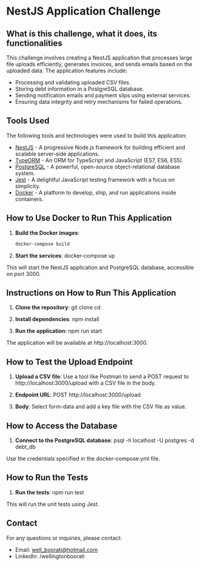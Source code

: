 # NestJS Application Challenge

## What is this challenge, what it does, its functionalities

This challenge involves creating a NestJS application that processes large file uploads efficiently, generates invoices, and sends emails based on the uploaded data. The application features include:

- Processing and validating uploaded CSV files.
- Storing debt information in a PostgreSQL database.
- Sending notification emails and payment slips using external services.
- Ensuring data integrity and retry mechanisms for failed operations.

## Tools Used

The following tools and technologies were used to build this application:

- [NestJS](https://nestjs.com/) - A progressive Node.js framework for building efficient and scalable server-side applications.
- [TypeORM](https://typeorm.io/) - An ORM for TypeScript and JavaScript (ES7, ES6, ES5).
- [PostgreSQL](https://www.postgresql.org/) - A powerful, open-source object-relational database system.
- [Jest](https://jestjs.io/) - A delightful JavaScript testing framework with a focus on simplicity.
- [Docker](https://www.docker.com/) - A platform to develop, ship, and run applications inside containers.

## How to Use Docker to Run This Application

1. **Build the Docker images**:

   ```sh
   docker-compose build

2. **Start the services**:
  docker-compose up

This will start the NestJS application and PostgreSQL database, accessible on port 3000.

## Instructions on How to Run This Application

1. **Clone the repository**:
  git clone <repository-url>
  cd <repository-directory>

2. **Install dependencies**:
  npm install

3. **Run the application**:
  npm run start

The application will be available at http://localhost:3000.

## How to Test the Upload Endpoint

1. **Upload a CSV file**:
  Use a tool like Postman to send a POST request to http://localhost:3000/upload with a CSV file in the body.

2. **Endpoint URL**:
POST http://localhost:3000/upload

3. **Body**:
  Select form-data and add a key file with the CSV file as value.

## How to Access the Database

1. **Connect to the PostgreSQL database**:
  psql -h localhost -U postgres -d debt_db

Use the credentials specified in the docker-compose.yml file.

## How to Run the Tests
1. **Run the tests**:
  npm run test

This will run the unit tests using Jest.

## Contact

For any questions or inquiries, please contact:

- Email: well_boorati@hotmail.com
- LinkedIn: /wellingtonboorati












